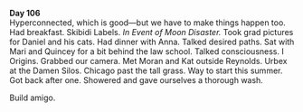 **Day 106**  
Hyperconnected, which is good—but we have to make things happen too. Had breakfast. Skibidi Labels. *In Event of Moon Disaster.* Took grad pictures for Daniel and his cats. Had dinner with Anna. Talked desired paths. Sat with Mari and Quincey for a bit behind the law school. Talked consciousness. I Origins. Grabbed our camera. Met Moran and Kat outside Reynolds. Urbex at the Damen Silos. Chicago past the tall grass. Way to start this summer. Got back after one. Showered and gave ourselves a thorough wash.

Build amigo.